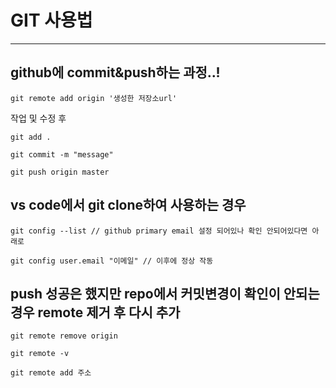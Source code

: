 # GIT 사용법
----
## github에 commit&push하는 과정..!

```
git remote add origin '생성한 저장소url'
```
작업 및 수정 후

```
git add .

git commit -m "message"

git push origin master
```

## vs code에서 git clone하여 사용하는 경우
```
git config --list // github primary email 설정 되어있나 확인 안되어있다면 아래로

git config user.email "이메일" // 이후에 정상 작동
```

## push 성공은 했지만 repo에서 커밋변경이 확인이 안되는 경우 remote 제거 후 다시 추가
```
git remote remove origin

git remote -v

git remote add 주소
```
